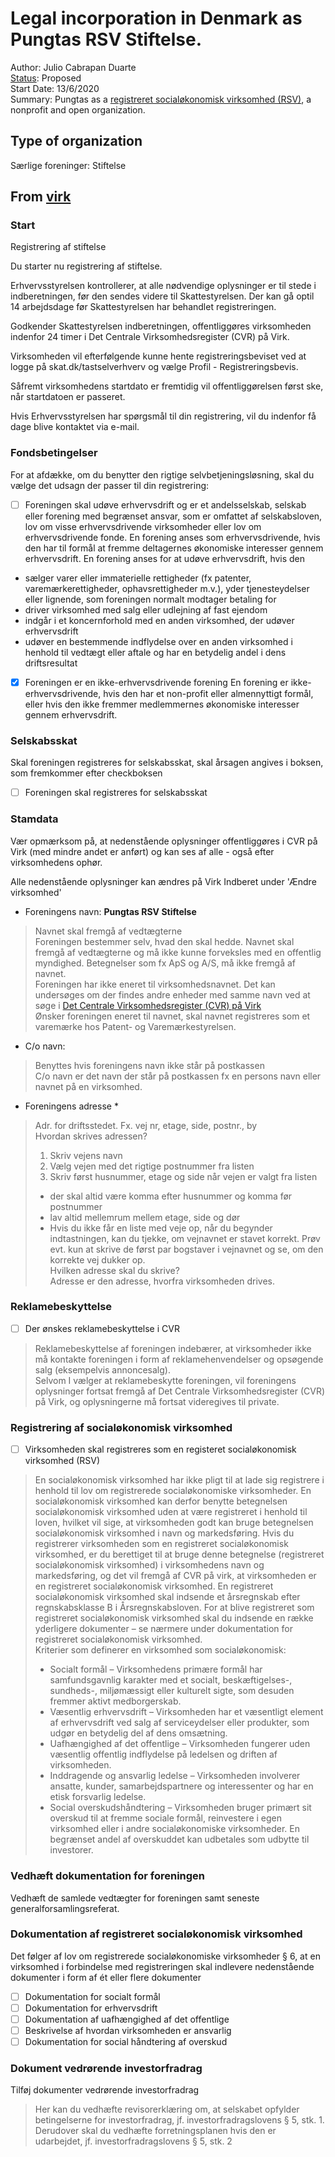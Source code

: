 # Legal incorporation in Denmark as **Pungtas RSV Stiftelse**. 
Author: Julio Cabrapan Duarte  
[Status](/community/contributing.md#issues-by-status): Proposed  
Start Date: 13/6/2020  
Summary: Pungtas as a [registreret socialøkonomisk virksomhed (RSV)](#registrering-af-socialøkonomisk-virksomhed), a nonprofit and open organization.

## Type of organization
Særlige foreninger: Stiftelse

## From [virk](https://indberet.virk.dk/myndigheder/stat/ERST/Start_virksomhed)
### Start
Registrering af stiftelse

Du starter nu registrering af stiftelse.

Erhvervsstyrelsen kontrollerer, at alle nødvendige oplysninger er til stede i indberetningen, før den sendes videre til Skattestyrelsen. Der kan gå optil 14 arbejdsdage før Skattestyrelsen har behandlet registreringen.

Godkender Skattestyrelsen indberetningen, offentliggøres virksomheden indenfor 24 timer i Det Centrale Virksomhedsregister (CVR) på Virk.

Virksomheden vil efterfølgende kunne hente registreringsbeviset ved at logge på skat.dk/tastselverhverv og vælge Profil - Registreringsbevis.

Såfremt virksomhedens startdato er fremtidig vil offentliggørelsen først ske, når startdatoen er passeret.

Hvis Erhvervsstyrelsen har spørgsmål til din registrering, vil du indenfor få dage blive kontaktet via e-mail.

### Fondsbetingelser
For at afdække, om du benytter den rigtige selvbetjeningsløsning, skal du vælge det udsagn der passer til din registrering:

- [ ] Foreningen skal udøve erhvervsdrift og er et andelsselskab, selskab eller forening med begrænset ansvar, som er omfattet af selskabsloven, lov om visse erhvervsdrivende virksomheder eller lov om erhvervsdrivende fonde.
En forening anses som erhvervsdrivende, hvis den har til formål at fremme deltagernes økonomiske interesser gennem erhvervsdrift. En forening anses for at udøve erhvervsdrift, hvis den
- sælger varer eller immaterielle rettigheder (fx patenter, varemærkerettigheder, ophavsrettigheder m.v.), yder tjenesteydelser eller lignende, som foreningen normalt modtager betaling for
- driver virksomhed med salg eller udlejning af fast ejendom
- indgår i et koncernforhold med en anden virksomhed, der udøver erhvervsdrift
- udøver en bestemmende indflydelse over en anden virksomhed i henhold til vedtægt eller aftale og har en betydelig andel i dens driftsresultat

- [X] Foreningen er en ikke-erhvervsdrivende forening
En forening er ikke-erhvervsdrivende, hvis den har et non-profit eller almennyttigt formål, eller hvis den ikke fremmer medlemmernes økonomiske interesser gennem erhvervsdrift.

### Selskabsskat

Skal foreningen registreres for selskabsskat, skal årsagen angives i  boksen, som fremkommer efter checkboksen

- [ ] Foreningen skal registreres for selskabsskat

### Stamdata
Vær opmærksom på, at nedenstående oplysninger offentliggøres i CVR på Virk (med mindre andet er anført) og kan ses af alle - også efter virksomhedens ophør.

Alle nedenstående oplysninger kan ændres på Virk Indberet under 'Ændre virksomhed' 

- Foreningens navn: **Pungtas RSV Stiftelse**
> Navnet skal fremgå af vedtægterne  
Foreningen bestemmer selv, hvad den skal hedde. Navnet skal fremgå af vedtægterne og må ikke kunne forveksles med en offentlig myndighed. Betegnelser som fx ApS og A/S, må ikke fremgå af navnet.  
Foreningen har ikke eneret til virksomhedsnavnet. Det kan undersøges om der findes andre enheder med samme navn ved at søge i [Det Centrale Virksomhedsregister (CVR) på Virk](https://datacvr.virk.dk/data/)   
Ønsker foreningen eneret til navnet, skal navnet registreres som et varemærke hos Patent- og Varemærkestyrelsen.

- C/o navn:
> Benyttes hvis foreningens navn ikke står på postkassen  
C/o navn er det navn der står på postkassen fx en persons navn eller navnet på en virksomhed.

- Foreningens adresse *
> Adr. for driftsstedet. Fx. vej nr, etage, side, postnr., by  
Hvordan skrives adressen?   
> 1. Skriv vejens navn  
> 2. Vælg vejen med det rigtige postnummer fra listen  
> 3. Skriv først husnummer, etage og side når vejen er valgt fra listen  
>- der skal altid være komma efter husnummer og komma før postnummer  
>- lav altid mellemrum mellem etage, side og dør  
>- Hvis du ikke får en liste med veje op, når du begynder indtastningen, kan du tjekke, om vejnavnet er stavet korrekt. Prøv evt. kun at skrive de først par bogstaver i vejnavnet og se, om den korrekte vej dukker op.  
>Hvilken adresse skal du skrive?  
Adresse er den adresse, hvorfra virksomheden drives.

### Reklamebeskyttelse
- [ ] Der ønskes reklamebeskyttelse i CVR
> Reklamebeskyttelse af foreningen indebærer, at virksomheder ikke må kontakte foreningen i form af reklamehenvendelser og opsøgende salg (eksempelvis annoncesalg).  
Selvom I vælger at reklamebeskytte foreningen, vil foreningens oplysninger fortsat fremgå af Det Centrale Virksomhedsregister (CVR) på Virk, og oplysningerne må fortsat videregives til private.

### Registrering af socialøkonomisk virksomhed
- [ ] Virksomheden skal registreres som en registeret socialøkonomisk virksomhed (RSV)

> En socialøkonomisk virksomhed har ikke pligt til at lade sig registrere i henhold til lov om registrerede socialøkonomiske virksomheder. En socialøkonomisk virksomhed kan derfor benytte betegnelsen socialøkonomisk virksomhed uden at være registreret i henhold til loven, hvilket vil sige, at virksomheden godt kan bruge betegnelsen socialøkonomisk virksomhed i navn og markedsføring. Hvis du registrerer virksomheden som en registreret socialøkonomisk virksomhed, er du berettiget til at bruge denne betegnelse (registreret socialøkonomisk virksomhed) i virksomhedens navn og markedsføring, og det vil fremgå af CVR på virk, at virksomheden er en registreret socialøkonomisk virksomhed. En registreret socialøkonomisk virksomhed skal indsende et årsregnskab efter regnskabsklasse B i Årsregnskabsloven. For at blive registreret som registreret socialøkonomisk virksomhed skal du indsende en række yderligere dokumenter – se nærmere under dokumentation for registreret socialøkonomisk virksomhed.  
Kriterier som definerer en virksomhed som socialøkonomisk:
> - Socialt formål – Virksomhedens primære formål har samfundsgavnlig karakter med et socialt, beskæftigelses-, sundheds-, miljømæssigt eller kulturelt sigte, som desuden fremmer aktivt medborgerskab.
> - Væsentlig erhvervsdrift – Virksomheden har et væsentligt element af erhvervsdrift ved salg af serviceydelser eller produkter, som udgør en betydelig del af dens omsætning. 
> - Uafhængighed af det offentlige – Virksomheden fungerer uden væsentlig offentlig indflydelse på ledelsen og driften af virksomheden. 
> - Inddragende og ansvarlig ledelse – Virksomheden involverer ansatte, kunder, samarbejdspartnere og interessenter og har en etisk forsvarlig ledelse. 
> - Social overskudshåndtering – Virksomheden bruger primært sit overskud til at fremme sociale formål, reinvestere i egen virksomhed eller i andre socialøkonomiske virksomheder. En begrænset andel af overskuddet kan udbetales som udbytte til investorer.

###  Vedhæft dokumentation for foreningen
Vedhæft de samlede vedtægter for foreningen samt seneste generalforsamlingsreferat.

###  Dokumentation af registreret socialøkonomisk virksomhed
Det følger af lov om registrerede socialøkonomiske virksomheder § 6, at en virksomhed i forbindelse med registreringen skal indlevere nedenstående dokumenter i form af ét eller flere dokumenter
- [ ] Dokumentation for socialt formål
- [ ] Dokumentation for erhvervsdrift
- [ ] Dokumentation af uafhængighed af det offentlige
- [ ] Beskrivelse af hvordan virksomheden er ansvarlig
- [ ] Dokumentation for social håndtering af overskud

###  Dokument vedrørende investorfradrag
Tilføj dokumenter vedrørende investorfradrag
> Her kan du vedhæfte revisorerklæring om, at selskabet opfylder betingelserne for investorfradrag, jf. investorfradragslovens § 5, stk. 1. Derudover skal du vedhæfte forretningsplanen hvis den er udarbejdet, jf. investorfradragslovens § 5, stk. 2



